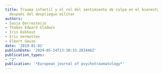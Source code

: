 ```yaml
---
title: Trauma infantil y el rol del sentimiento de culpa en el bienestar psicológico
  después del despliegue militar
authors:
- Sasja Dorresteijn
- Thomas Edward Gladwin
- Iris Eekhout
- Eric Vermetten
- Elbert Geuze
date: '2019-01-01'
publishDate: '2024-05-24T13:30:33.283446Z'
publication_types:
- "2"
publication: '*European journal of psychotraumatology*'
---
```

